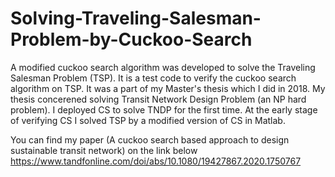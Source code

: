 # Solving-Traveling-Salesman-Problem-by-Cuckoo-Search
A modified cuckoo search algorithm was developed to solve the Traveling Salesman Problem (TSP).
It is a test code to verify the cuckoo search algorithm on TSP. It was a part of my Master's thesis which I did in 2018.
My thesis concerened solving Transit Network Design Problem (an NP hard problem). I deployed CS to solve TNDP for the first time. At the early stage of verifying CS I solved TSP by a modified version of CS in Matlab. 

You can find my paper (A cuckoo search based approach to design sustainable transit network) on the link below
https://www.tandfonline.com/doi/abs/10.1080/19427867.2020.1750767

